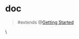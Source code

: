 # doc

> #extends @[Getting Started](mention://c4632cfd-4cbc-4b51-a1f4-e7ebf5a075a3/document/497de359-b882-4cfc-810f-9a94aea55137) 


\